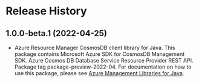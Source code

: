 # Release History

## 1.0.0-beta.1 (2022-04-25)

- Azure Resource Manager CosmosDB client library for Java. This package contains Microsoft Azure SDK for CosmosDB Management SDK. Azure Cosmos DB Database Service Resource Provider REST API. Package tag package-preview-2022-04. For documentation on how to use this package, please see [Azure Management Libraries for Java](https://aka.ms/azsdk/java/mgmt).
